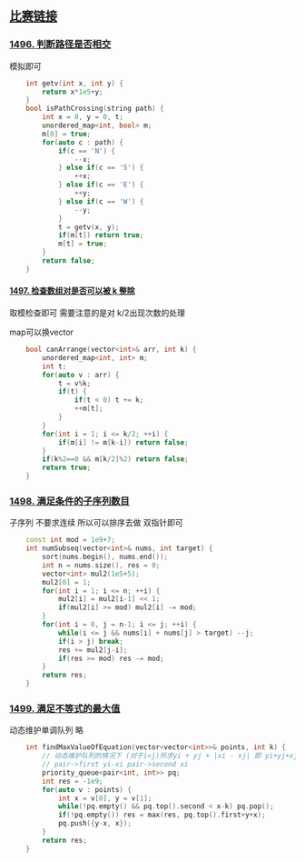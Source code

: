 ## [比赛链接](https://leetcode-cn.com/contest/weekly-contest-195/)


### [1496. 判断路径是否相交](https://leetcode-cn.com/problems/path-crossing/)

模拟即可

```c++
    int getv(int x, int y) {
        return x*1e5+y;
    }
    bool isPathCrossing(string path) {
        int x = 0, y = 0, t;
        unordered_map<int, bool> m;
        m[0] = true;
        for(auto c : path) {
            if(c == 'N') {
                --x;
            } else if(c == 'S') {
                ++x;
            } else if(c == 'E') {
                ++y;
            } else if(c == 'W') {
                --y;
            }
            t = getv(x, y);
            if(m[t]) return true;
            m[t] = true;
        }
        return false;
    }
```

#### [1497. 检查数组对是否可以被 k 整除](https://leetcode-cn.com/problems/check-if-array-pairs-are-divisible-by-k/) 

取模检查即可 需要注意的是对 k/2出现次数的处理

map可以换vector

```c++
    bool canArrange(vector<int>& arr, int k) {
        unordered_map<int, int> m;
        int t;
        for(auto v : arr) {
            t = v%k;
            if(t) {
                if(t < 0) t += k;
                ++m[t];
            }
        }
        for(int i = 1; i <= k/2; ++i) {
            if(m[i] != m[k-i]) return false;
        }
        if(k%2==0 && m[k/2]%2) return false;
        return true;
    }
```

### [1498. 满足条件的子序列数目](https://leetcode-cn.com/problems/number-of-subsequences-that-satisfy-the-given-sum-condition/)

子序列 不要求连续 所以可以排序去做 双指针即可

```c++
    const int mod = 1e9+7;
    int numSubseq(vector<int>& nums, int target) {
        sort(nums.begin(), nums.end());
        int n = nums.size(), res = 0;
        vector<int> mul2(1e5+5);
        mul2[0] = 1;
        for(int i = 1; i <= n; ++i) {
            mul2[i] = mul2[i-1] << 1;
            if(mul2[i] >= mod) mul2[i] -= mod;
        }
        for(int i = 0, j = n-1; i <= j; ++i) {
            while(i <= j && nums[i] + nums[j] > target) --j;
            if(i > j) break;
            res += mul2[j-i];
            if(res >= mod) res -= mod;
        }
        return res;
    }
```

### [1499. 满足不等式的最大值](https://leetcode-cn.com/problems/max-value-of-equation/)

动态维护单调队列 略

```c++
    int findMaxValueOfEquation(vector<vector<int>>& points, int k) {
        // 动态维护队列的情况下 (对于i<j)所求yi + yj + |xi - xj| 即 yi+yj+xj-xi 所以在满足 xj-xi <= k的情况下找最大的yi-xi
        // pair->first yi-xi pair->second xi
        priority_queue<pair<int, int>> pq;
        int res = -1e9;
        for(auto v : points) {
            int x = v[0], y = v[1];
            while(!pq.empty() && pq.top().second < x-k) pq.pop();
            if(!pq.empty()) res = max(res, pq.top().first+y+x);
            pq.push({y-x, x});
        }
        return res;
    }
```
